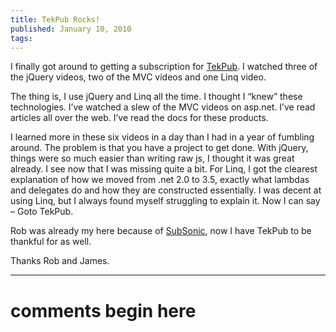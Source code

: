 ```yaml
---
title: TekPub Rocks!
published: January 10, 2010
tags: 
---
```


I finally got around to getting a subscription for [TekPub]. I watched three of the jQuery videos, two of the MVC videos and one Linq video.

The thing is, I use jQuery and Linq all the time. I thought I “knew” these technologies. I’ve watched a slew of the MVC videos on asp.net. I’ve read articles all over the web. I’ve read the docs for these products.

I learned more in these six videos in a day than I had in a year of fumbling around. The problem is that you have a project to get done. With jQuery, things were so much easier than writing raw js, I thought it was great already. I see now that I was missing quite a bit. For Linq, I got the clearest explanation of how we moved from .net 2.0 to 3.5, exactly what lambdas and delegates do and how they are constructed essentially. I was decent at using Linq, but I always found myself struggling to explain it. Now I can say – Goto TekPub.

Rob was already my here because of [SubSonic], now I have TekPub to be thankful for as well.

Thanks Rob and James.

[TekPub]:http://tekpub.com/
[SubSonic]:https://subsonicproject.com/

---
# comments begin here

